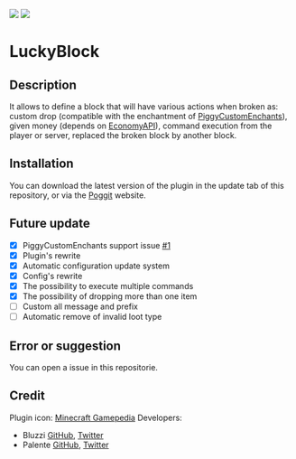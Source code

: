 [![](https://poggit.pmmp.io/shield.state/LuckyBlock)](https://poggit.pmmp.io/p/LuckyBlock)
[![](https://poggit.pmmp.io/shield.dl.total/LuckyBlock)](https://poggit.pmmp.io/p/LuckyBlock)

# LuckyBlock
## Description
It allows to define a block that will have various actions when broken as: custom drop (compatible with the enchantment of [PiggyCustomEnchants](https://poggit.pmmp.io/p/PiggyCustomEnchants)), given money (depends on [EconomyAPI](https://poggit.pmmp.io/p/EconomyAPI)), command execution from the player or server, replaced the broken block by another block.

## Installation
You can download the latest version of the plugin in the update tab of this repository, or via the [Poggit](https://poggit.pmmp.io/p/LuckyBlock) website.

## Future update
- [x] PiggyCustomEnchants support issue [#1](https://github.com/Palente/LuckyBlock/issues/1)
- [x] Plugin's rewrite
- [x] Automatic configuration update system
- [x] Config's rewrite
- [x] The possibility to execute multiple commands
- [x] The possibility of dropping more than one item
- [ ] Custom all message and prefix
- [ ] Automatic remove of invalid loot type

## Error or suggestion
You can open a issue in this repositorie.

## Credit
Plugin icon: [Minecraft Gamepedia](https://minecraft.gamepedia.com/Mods/Lucky_Block)
Developers:
- Bluzzi [GitHub](https://github.com/Bluzzi), [Twitter](https://twitter.com/Bluzzi_)
- Palente [GitHub](https://github.com/Palente), [Twitter](https://twitter.com/Adel_Palente)